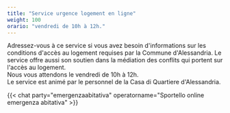 ```yaml
---
title: "Service urgence logement en ligne"
weight: 100
orario: "vendredi de 10h à 12h."
---
```


Adressez-vous à ce service si vous avez besoin d'informations sur les conditions d'accès au logement requises par la Commune d'Alessandria. Le service offre aussi son soutien dans la médiation des conflits qui portent sur l'accès au logement.  
Nous vous attendons le vendredi de 10h à 12h.  
Le service est animé par le personnel de la Casa di Quartiere d'Alessandria.

{{< chat party="emergenzaabitativa" operatorname="Sportello online emergenza abitativa" >}}
